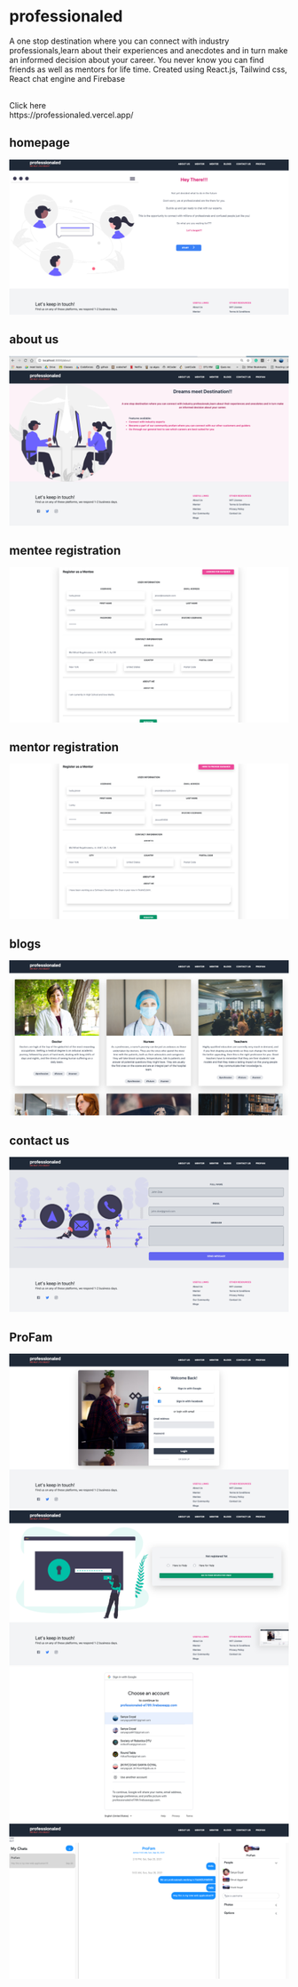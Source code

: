 # professionaled

A one stop destination where you can connect with industry professionals,learn about their experiences and anecdotes and in turn make an informed decision about your career. You never know you can find friends as well as mentors for life time.
Created using React.js, Tailwind css, React chat engine and  Firebase

<br/>
Click here<br/>
https://professionaled.vercel.app/



## homepage
![](src/components/images/1.png)

## about us
![](src/components/images/10.png)


## mentee registration
![](src/components/images/3.png)
## mentor registration
![](src/components/images/2.png)
## blogs
![](src/components/images/4.png)
## contact us
![](src/components/images/5.png)
## ProFam
![](src/components/images/6.png)
![](src/components/images/7.png)
![](src/components/images/8.png)
![](src/components/images/9.png)


